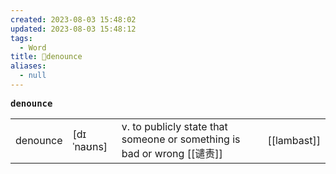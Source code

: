 ```yaml
---
created: 2023-08-03 15:48:02
updated: 2023-08-03 15:48:12
tags:
  - Word
title: 📖denounce
aliases:
  - null
---
```


<pre><strong>denounce</strong></pre>
|   |   |   |   |
|---|---|---|---|
|denounce|[dɪˈnaʊns]|v. to publicly state that someone or something is bad or wrong [[谴责]]|[[lambast]]|